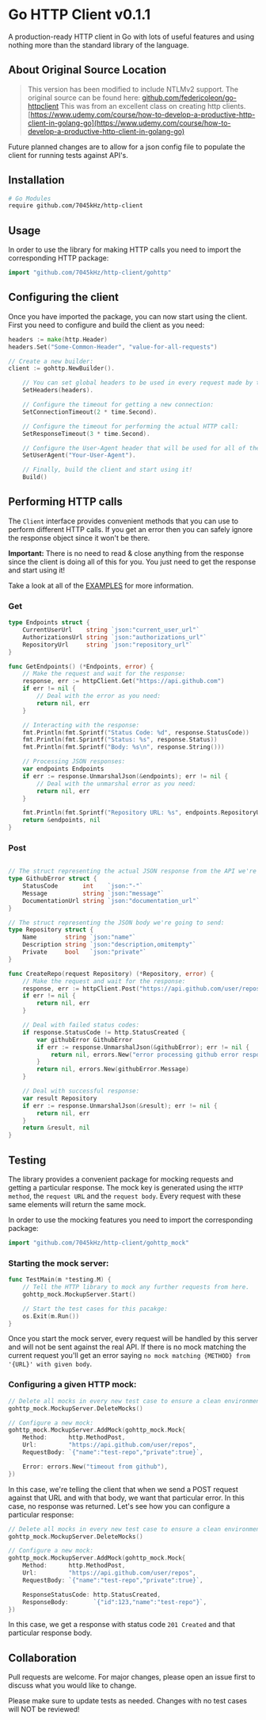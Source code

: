 # Go HTTP Client v0.1.1
 
A production-ready HTTP client in Go with lots of useful features and using nothing more than the standard library of the language.

## About Original Source Location
> This version has been modified to include NTLMv2 support. The original source can be found here: 
[github.com/federicoleon/go-httpclient](github.com/federicoleon/go-httpclient) This was from an excellent class on creating http clients.  [https://www.udemy.com/course/how-to-develop-a-productive-http-client-in-golang-go](https://www.udemy.com/course/how-to-develop-a-productive-http-client-in-golang-go) 


Future planned changes are to allow for a json config file to populate the client for running tests against API's.
## Installation

```bash
# Go Modules
require github.com/7045kHz/http-client
```

## Usage
In order to use the library for making HTTP calls you need to import the corresponding HTTP package:

```go
import "github.com/7045kHz/http-client/gohttp"
```

## Configuring the client
Once you have imported the package, you can now start using the client. First you need to configure and build the client as you need:

```go
headers := make(http.Header)
headers.Set("Some-Common-Header", "value-for-all-requests")

// Create a new builder:
client := gohttp.NewBuilder().

	// You can set global headers to be used in every request made by this client:
	SetHeaders(headers).

	// Configure the timeout for getting a new connection:
	SetConnectionTimeout(2 * time.Second).

	// Configure the timeout for performing the actual HTTP call:
	SetResponseTimeout(3 * time.Second).

	// Configure the User-Agent header that will be used for all of the requests:
	SetUserAgent("Your-User-Agent").

	// Finally, build the client and start using it!
	Build()
```

## Performing HTTP calls
The ``Client`` interface provides convenient methods that you can use to perform different HTTP calls. If you get an error then you can safely ignore the response object since it won't be there.

**Important:** There is no need to read & close anything from the response since the client is doing all of this for you. You just need to get the response and start using it!

Take a look at all of the [EXAMPLES](examples) for more information.

### Get

```go
type Endpoints struct {
	CurrentUserUrl    string `json:"current_user_url"`
	AuthorizationsUrl string `json:"authorizations_url"`
	RepositoryUrl     string `json:"repository_url"`
}

func GetEndpoints() (*Endpoints, error) {
	// Make the request and wait for the response:
	response, err := httpClient.Get("https://api.github.com")
	if err != nil {
		// Deal with the error as you need:
		return nil, err
	}

	// Interacting with the response:
	fmt.Println(fmt.Sprintf("Status Code: %d", response.StatusCode))
	fmt.Println(fmt.Sprintf("Status: %s", response.Status))
	fmt.Println(fmt.Sprintf("Body: %s\n", response.String()))

	// Processing JSON responses:
	var endpoints Endpoints
	if err := response.UnmarshalJson(&endpoints); err != nil {
		// Deal with the unmarshal error as you need:
		return nil, err
	}

	fmt.Println(fmt.Sprintf("Repository URL: %s", endpoints.RepositoryUrl))
	return &endpoints, nil
}
```

### Post

```go

// The struct representing the actual JSON response from the API we're calling:
type GithubError struct {
	StatusCode       int    `json:"-"`
	Message          string `json:"message"`
	DocumentationUrl string `json:"documentation_url"`
}

// The struct representing the JSON body we're going to send:
type Repository struct {
	Name        string `json:"name"`
	Description string `json:"description,omitempty"`
	Private     bool   `json:"private"`
}

func CreateRepo(request Repository) (*Repository, error) {
	// Make the request and wait for the response:
	response, err := httpClient.Post("https://api.github.com/user/repos", request)
	if err != nil {
		return nil, err
	}

	// Deal with failed status codes:
	if response.StatusCode != http.StatusCreated {
		var githubError GithubError
		if err := response.UnmarshalJson(&githubError); err != nil {
			return nil, errors.New("error processing github error response when creating a new repo")
		}
		return nil, errors.New(githubError.Message)
	}

	// Deal with successful response:
	var result Repository
	if err := response.UnmarshalJson(&result); err != nil {
		return nil, err
	}
	return &result, nil
}

```

## Testing

The library provides a convenient package for mocking requests and getting a particular response. The mock key is generated using the ``HTTP method``, the ``request URL`` and the ``request body``. Every request with these same elements will return the same mock.

In order to use the mocking features you need to import the corresponding package:

```go
import "github.com/7045kHz/http-client/gohttp_mock"
```

### Starting the mock server:
```go
func TestMain(m *testing.M) {
	// Tell the HTTP library to mock any further requests from here.
	gohttp_mock.MockupServer.Start()

	// Start the test cases for this pacakge:
	os.Exit(m.Run())
}
```

Once you start the mock server, every request will be handled by this server and will not be sent against the real API. If there is no mock matching the current request you'll get an error saying ``no mock matching {METHOD} from '{URL}' with given body``.

### Configuring a given HTTP mock:

```go
// Delete all mocks in every new test case to ensure a clean environment:
gohttp_mock.MockupServer.DeleteMocks()

// Configure a new mock:
gohttp_mock.MockupServer.AddMock(gohttp_mock.Mock{
	Method:      http.MethodPost,
	Url:         "https://api.github.com/user/repos",
	RequestBody: `{"name":"test-repo","private":true}`,

	Error: errors.New("timeout from github"),
})
```

In this case, we're telling the client that when we send a POST request against that URL and with that body, we want that particular error. In this case, no response was returned. Let's see how you can configure a particular response:


```go
// Delete all mocks in every new test case to ensure a clean environment:
gohttp_mock.MockupServer.DeleteMocks()

// Configure a new mock:
gohttp_mock.MockupServer.AddMock(gohttp_mock.Mock{
	Method:      http.MethodPost,
	Url:         "https://api.github.com/user/repos",
	RequestBody: `{"name":"test-repo","private":true}`,

	ResponseStatusCode: http.StatusCreated,
	ResponseBody:       `{"id":123,"name":"test-repo"}`,
})
```

In this case, we get a response with status code ``201 Created`` and that particular response body.

## Collaboration

Pull requests are welcome. For major changes, please open an issue first to discuss what you would like to change.

Please make sure to update tests as needed. Changes with no test cases will NOT be reviewed!

